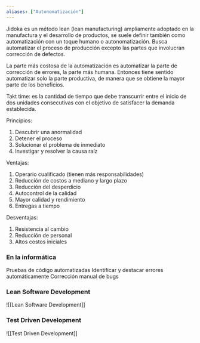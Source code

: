 ```yaml
---
aliases: ["Autonomatización"]
---
```

Jidoka es un método lean (lean manufacturing) ampliamente adoptado en la manufactura y el desarrollo de productos, se suele definir también como automatización con un toque humano o autonomatización. Busca automatizar el proceso de producción excepto las partes que involucran corrección de defectos. 

La parte más costosa de la automatización es automatizar la parte de corrección de errores, la parte más humana. Entonces tiene sentido automatizar solo la parte productiva, de manera que se obtiene la mayor parte de los beneficios.

Takt time: es la cantidad de tiempo que debe transcurrir entre el inicio de dos unidades consecutivas con el objetivo de satisfacer la demanda establecida.

Principios:
1. Descubrir una anormalidad
2. Detener el proceso
3. Solucionar el problema de inmediato
4. Investigar y resolver la causa raíz

Ventajas:
1. Operario cualificado (tienen más responsabilidades)
2. Reducción de costos a mediano y largo plazo
3. Reducción del desperdicio
4. Autocontrol de la calidad
5. Mayor calidad y rendimiento
6. Entregas a tiempo

Desventajas:
1. Resistencia al cambio
2. Reducción de personal
3. Altos costos iniciales

### En la informática
Pruebas de código automatizadas
Identificar y destacar errores automáticamente
Corrección manual de bugs

### Lean Software Development
![[Lean Software Development]]

### Test Driven Development
![[Test Driven Development]]